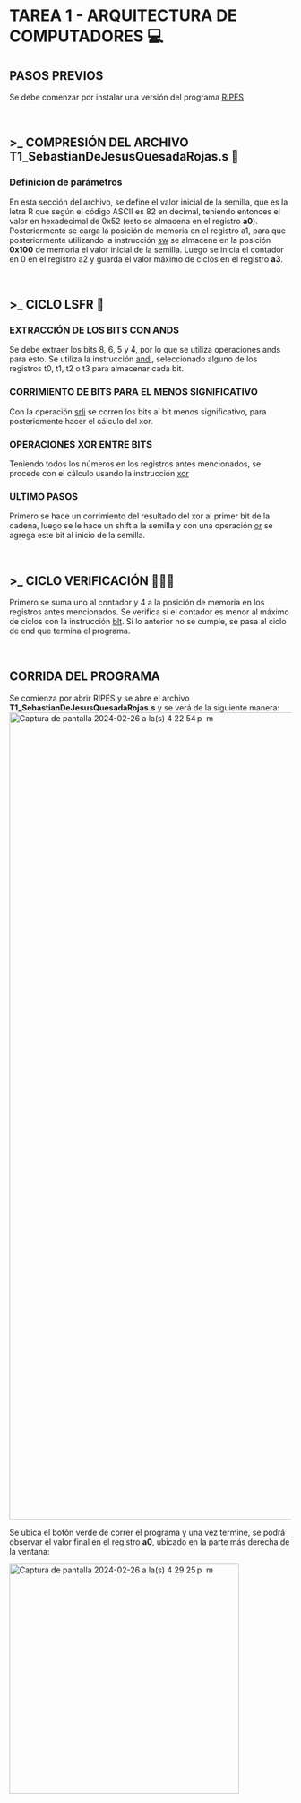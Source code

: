# TAREA 1 - ARQUITECTURA DE COMPUTADORES 💻

## PASOS PREVIOS
Se debe comenzar por instalar una versión del programa [RIPES](https://github.com/mortbopet/Ripes/releases)


&nbsp; &nbsp; &nbsp; 
&nbsp; &nbsp; &nbsp; 
&nbsp; &nbsp; &nbsp; 
&nbsp; &nbsp; &nbsp; 
&nbsp; &nbsp; &nbsp; 
&nbsp; &nbsp; &nbsp; 
&nbsp; &nbsp; &nbsp; 
&nbsp; &nbsp; &nbsp; 
&nbsp; &nbsp; &nbsp; 



## >_ COMPRESIÓN DEL ARCHIVO **T1_SebastianDeJesusQuesadaRojas.s** 📁
### Definición de parámetros
En esta sección del archivo, se define el valor inicial de la semilla, que es la letra R que según el código ASCII es 82 en decimal, teniendo entonces el valor en hexadecimal de 0x52 (esto se almacena en el registro **a0**). Posteriormente se carga la posición de memoria en el registro a1, para que posteriormente utilizando la instrucción [sw](https://msyksphinz-self.github.io/riscv-isadoc/html/rvi.html#sw) se almacene en la posición **0x100** de memoria el valor inicial de la semilla. Luego se inicia el contador en 0 en el registro a2 y guarda el valor máximo de ciclos en el registro **a3**.

&nbsp; &nbsp; &nbsp; 
&nbsp; &nbsp; &nbsp; 
&nbsp; &nbsp; &nbsp; 
&nbsp; &nbsp; &nbsp; 
&nbsp; &nbsp; &nbsp; 
&nbsp; &nbsp; &nbsp; 
&nbsp; &nbsp; &nbsp; 
&nbsp; &nbsp; &nbsp; 
&nbsp; &nbsp; &nbsp; 

## >_ CICLO LSFR 💾 
### EXTRACCIÓN DE LOS BITS CON ANDS
Se debe extraer los bits 8, 6, 5 y 4, por lo que se utiliza operaciones ands para esto. Se utiliza la instrucción [andi](https://msyksphinz-self.github.io/riscv-isadoc/html/rvi.html#andi), seleccionado alguno de los registros t0, t1, t2 o t3 para almacenar cada bit.

### CORRIMIENTO DE BITS PARA EL MENOS SIGNIFICATIVO
Con la operación [srli](https://msyksphinz-self.github.io/riscv-isadoc/html/rvi.html#srli) se corren los bits al bit menos significativo, para posteriomente hacer el cálculo del xor.

### OPERACIONES XOR ENTRE BITS
Teniendo todos los números en los registros antes mencionados, se procede con el cálculo usando la instrucción [xor](https://msyksphinz-self.github.io/riscv-isadoc/html/rvi.html#xor)

### ULTIMO PASOS
Primero se hace un corrimiento del resultado del xor al primer bit de la cadena, luego se le hace un shift a la semilla y con una operación [or](https://msyksphinz-self.github.io/riscv-isadoc/html/rvi.html#or) se agrega este bit al inicio de la semilla.

&nbsp; &nbsp; &nbsp; 
&nbsp; &nbsp; &nbsp; 
&nbsp; &nbsp; &nbsp; 
&nbsp; &nbsp; &nbsp; 
&nbsp; &nbsp; &nbsp; 
&nbsp; &nbsp; &nbsp; 
&nbsp; &nbsp; &nbsp; 
&nbsp; &nbsp; &nbsp; 
&nbsp; &nbsp; &nbsp; 

## >_ CICLO VERIFICACIÓN 👨🏻‍💻
Primero se suma uno al contador y 4 a la posición de memoria en los registros antes mencionados. Se verifica si el contador es menor al máximo de ciclos con la instrucción [blt](https://msyksphinz-self.github.io/riscv-isadoc/html/rvi.html#blt). Si lo anterior no se cumple, se pasa al ciclo de end que termina el programa.

&nbsp; &nbsp; &nbsp; 
&nbsp; &nbsp; &nbsp; 
&nbsp; &nbsp; &nbsp; 
&nbsp; &nbsp; &nbsp; 
&nbsp; &nbsp; &nbsp; 
&nbsp; &nbsp; &nbsp; 
&nbsp; &nbsp; &nbsp; 
&nbsp; &nbsp; &nbsp; 
&nbsp; &nbsp; &nbsp; 

## CORRIDA DEL PROGRAMA
Se comienza por abrir RIPES y se abre el archivo **T1_SebastianDeJesusQuesadaRojas.s** y se verá de la siguiente manera:
<img width="1440" alt="Captura de pantalla 2024-02-26 a la(s) 4 22 54 p  m" src="https://github.com/sebasqr22/ARQUI1/assets/63075293/1e010b89-0f67-485c-89f9-f0f1f9601d75">

Se ubica el botón verde de correr el programa y una vez termine, se podrá observar el valor final en el registro **a0**, ubicado en la parte más derecha de la ventana:

<img width="410" alt="Captura de pantalla 2024-02-26 a la(s) 4 29 25 p  m" src="https://github.com/sebasqr22/ARQUI1/assets/63075293/0580ab40-79af-421a-82bc-b53c881881e4">

